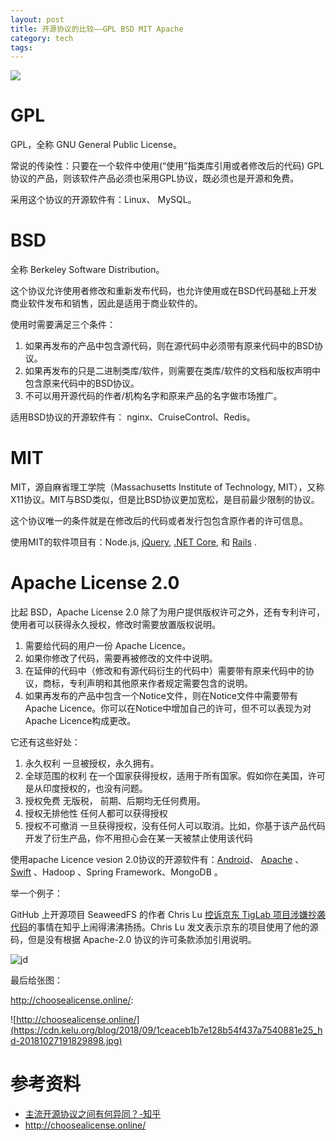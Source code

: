 ```yaml
---
layout: post
title: 开源协议的比较——GPL BSD MIT Apache
category: tech
tags:
---
```

![](https://cdn.kelu.org/blog/tags/linux.jpg)

# GPL

GPL，全称 GNU General Public License。

常说的传染性：只要在一个软件中使用(“使用”指类库引用或者修改后的代码) GPL 协议的产品，则该软件产品必须也采用GPL协议，既必须也是开源和免费。

采用这个协议的开源软件有：Linux、 MySQL。

# BSD

全称 Berkeley Software Distribution。

这个协议允许使用者修改和重新发布代码，也允许使用或在BSD代码基础上开发商业软件发布和销售，因此是适用于商业软件的。

使用时需要满足三个条件： 

1. 如果再发布的产品中包含源代码，则在源代码中必须带有原来代码中的BSD协议。 
2. 如果再发布的只是二进制类库/软件，则需要在类库/软件的文档和版权声明中包含原来代码中的BSD协议。 
3. 不可以用开源代码的作者/机构名字和原来产品的名字做市场推广。

适用BSD协议的开源软件有： nginx、CruiseControl、Redis。

# MIT

MIT，源自麻省理工学院（Massachusetts Institute of Technology, MIT），又称X11协议。MIT与BSD类似，但是比BSD协议更加宽松，是目前最少限制的协议。 

这个协议唯一的条件就是在修改后的代码或者发行包包含原作者的许可信息。

使用MIT的软件项目有：Node.js, [jQuery](https://github.com/jquery/jquery/blob/master/LICENSE.txt), [.NET Core](https://github.com/dotnet/corefx/blob/master/LICENSE), 和 [Rails](https://github.com/rails/rails/blob/master/activerecord/MIT-LICENSE) .

# Apache License 2.0

比起 BSD，Apache License 2.0 除了为用户提供版权许可之外，还有专利许可，使用者可以获得永久授权，修改时需要放置版权说明。

1. 需要给代码的用户一份 Apache Licence。
2. 如果你修改了代码，需要再被修改的文件中说明。
3. 在延伸的代码中（修改和有源代码衍生的代码中）需要带有原来代码中的协议，商标，专利声明和其他原来作者规定需要包含的说明。
4. 如果再发布的产品中包含一个Notice文件，则在Notice文件中需要带有Apache Licence。你可以在Notice中增加自己的许可，但不可以表现为对Apache Licence构成更改。

它还有这些好处：

1. 永久权利 一旦被授权，永久拥有。
2. 全球范围的权利 在一个国家获得授权，适用于所有国家。假如你在美国，许可是从印度授权的，也没有问题。
3. 授权免费 无版税， 前期、后期均无任何费用。
4. 授权无排他性 任何人都可以获得授权
5. 授权不可撤消 一旦获得授权，没有任何人可以取消。比如，你基于该产品代码开发了衍生产品，你不用担心会在某一天被禁止使用该代码

使用apache Licence vesion 2.0协议的开源软件有：[Android](https://github.com/android/platform_system_core/blob/master/NOTICE)、 [Apache](https://svn.apache.org/viewvc/httpd/httpd/trunk/LICENSE?view=markup) 、[Swift](https://github.com/apple/swift/blob/master/LICENSE.txt) 、Hadoop 、Spring Framework、MongoDB 。

举一个例子：

GitHub 上开源项目 SeaweedFS 的作者 Chris Lu [控诉京东 TigLab 项目涉嫌抄袭代码](https://zhuanlan.zhihu.com/p/45668894)的事情在知乎上闹得沸沸扬扬。Chris Lu 发文表示京东的项目使用了他的源码，但是没有根据  Apache-2.0 协议的许可条款添加引用说明。

 ![jd](https://cdn.kelu.org/blog/2018/09/v2-9f8d4da222d422c4bd0b9b8d3cb50a73_hd.jpg)





 

最后给张图：

<http://choosealicense.online/>:

![http://choosealicense.online/](https://cdn.kelu.org/blog/2018/09/1ceaceb1b7e128b54f437a7540881e25_hd-20181027191829898.jpg)



# 参考资料

* [主流开源协议之间有何异同？-知乎](https://www.zhihu.com/question/19568896)
* <http://choosealicense.online/>

